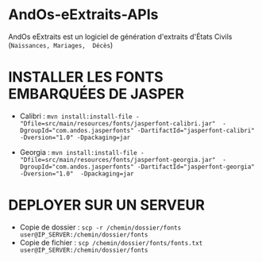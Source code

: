 # AndOs-eExtraits-APIs
AndOs eExtraits est un logiciel de génération d'extraits d'États Civils (`Naissances, Mariages, 
Décès`)

# INSTALLER LES FONTS EMBARQUÉES DE JASPER
- Calibri : `mvn install:install-file -"Dfile=src/main/resources/fonts/jasperfont-calibri.jar" 
  -DgroupId="com.andos.jasperfonts" -DartifactId="jasperfont-calibri" -Dversion="1.0" -Dpackaging=jar`


- Georgia : `mvn install:install-file -"Dfile=src/main/resources/fonts/jasperfont-georgia.jar" 
  -DgroupId="com.andos.jasperfonts" -DartifactId="jasperfont-georgia" -Dversion="1.0" 
  -Dpackaging=jar`

# DEPLOYER SUR UN SERVEUR
- Copie de dossier : `scp -r /chemin/dossier/fonts user@IP_SERVER:/chemin/dossier/fonts`
- Copie de fichier : `scp /chemin/dossier/fonts/fonts.txt user@IP_SERVER:/chemin/dossier/fonts`
